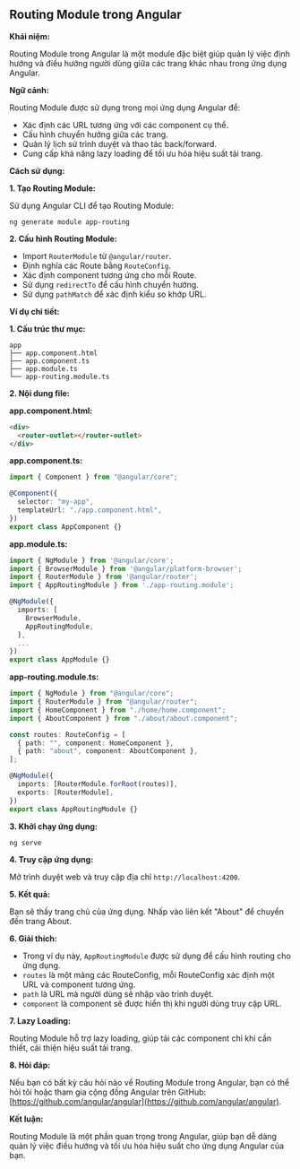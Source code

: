 ## Routing Module trong Angular

**Khái niệm:**

Routing Module trong Angular là một module đặc biệt giúp quản lý việc định hướng và điều hướng người dùng giữa các trang khác nhau trong ứng dụng Angular.

**Ngữ cảnh:**

Routing Module được sử dụng trong mọi ứng dụng Angular để:

- Xác định các URL tương ứng với các component cụ thể.
- Cấu hình chuyển hướng giữa các trang.
- Quản lý lịch sử trình duyệt và thao tác back/forward.
- Cung cấp khả năng lazy loading để tối ưu hóa hiệu suất tải trang.

**Cách sử dụng:**

**1. Tạo Routing Module:**

Sử dụng Angular CLI để tạo Routing Module:

```
ng generate module app-routing
```

**2. Cấu hình Routing Module:**

- Import `RouterModule` từ `@angular/router`.
- Định nghĩa các Route bằng `RouteConfig`.
- Xác định component tương ứng cho mỗi Route.
- Sử dụng `redirectTo` để cấu hình chuyển hướng.
- Sử dụng `pathMatch` để xác định kiểu so khớp URL.

**Ví dụ chi tiết:**

**1. Cấu trúc thư mục:**

```
app
├── app.component.html
├── app.component.ts
├── app.module.ts
└── app-routing.module.ts
```

**2. Nội dung file:**

**app.component.html:**

```html
<div>
  <router-outlet></router-outlet>
</div>
```

**app.component.ts:**

```typescript
import { Component } from "@angular/core";

@Component({
  selector: "my-app",
  templateUrl: "./app.component.html",
})
export class AppComponent {}
```

**app.module.ts:**

```typescript
import { NgModule } from '@angular/core';
import { BrowserModule } from '@angular/platform-browser';
import { RouterModule } from '@angular/router';
import { AppRoutingModule } from './app-routing.module';

@NgModule({
  imports: [
    BrowserModule,
    AppRoutingModule,
  ],
  ...
})
export class AppModule {}
```

**app-routing.module.ts:**

```typescript
import { NgModule } from "@angular/core";
import { RouterModule } from "@angular/router";
import { HomeComponent } from "./home/home.component";
import { AboutComponent } from "./about/about.component";

const routes: RouteConfig = [
  { path: "", component: HomeComponent },
  { path: "about", component: AboutComponent },
];

@NgModule({
  imports: [RouterModule.forRoot(routes)],
  exports: [RouterModule],
})
export class AppRoutingModule {}
```

**3. Khởi chạy ứng dụng:**

```
ng serve
```

**4. Truy cập ứng dụng:**

Mở trình duyệt web và truy cập địa chỉ `http://localhost:4200`.

**5. Kết quả:**

Bạn sẽ thấy trang chủ của ứng dụng. Nhấp vào liên kết "About" để chuyển đến trang About.

**6. Giải thích:**

- Trong ví dụ này, `AppRoutingModule` được sử dụng để cấu hình routing cho ứng dụng.
- `routes` là một mảng các RouteConfig, mỗi RouteConfig xác định một URL và component tương ứng.
- `path` là URL mà người dùng sẽ nhập vào trình duyệt.
- `component` là component sẽ được hiển thị khi người dùng truy cập URL.

**7. Lazy Loading:**

Routing Module hỗ trợ lazy loading, giúp tải các component chỉ khi cần thiết, cải thiện hiệu suất tải trang.

**8. Hỏi đáp:**

Nếu bạn có bất kỳ câu hỏi nào về Routing Module trong Angular, bạn có thể hỏi tôi hoặc tham gia cộng đồng Angular trên GitHub: [https://github.com/angular/angular](https://github.com/angular/angular).

**Kết luận:**

Routing Module là một phần quan trọng trong Angular, giúp bạn dễ dàng quản lý việc điều hướng và tối ưu hóa hiệu suất cho ứng dụng Angular của bạn.
